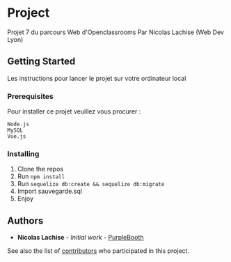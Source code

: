 # Project

Projet 7 du parcours Web d'Openclassrooms
Par Nicolas Lachise (Web Dev Lyon)

## Getting Started

Les instructions pour lancer le projet sur votre ordinateur local

### Prerequisites

Pour installer ce projet veuillez vous procurer :

```
Node.js
MySQL
Vue.js
```

### Installing

1. Clone the repos
2. Run ```npm install```
3. Run ```sequelize db:create && sequelize db:migrate```
4. Import sauvegarde.sql
5. Enjoy

## Authors

* **Nicolas Lachise** - *Initial work* - [PurpleBooth](https://github.com/WebDevLyon)

See also the list of [contributors](https://github.com/your/project/contributors) who participated in this project.
